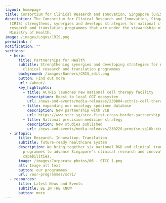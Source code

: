 ```yaml
---
layout: homepage
title: Consortium for Clinical Research and Innovation, Singapore (CRIS)
description: The Consortium for Clinical Research and Innovation, Singapore
  (CRIS) strengthens, synergies and develops strategies for national clinical
  research and translation programmes that are under the stewardship of the
  Ministry of Health.
image: /images/Logos/CRIS.png
permalink: /
notification: ""
sections:
  - hero:
      title: Partnerships for Health
      subtitle: Strengthening synergies and developing strategies for national
        clinical research and translation programmes
      background: /images/Banners/CRIS_edit.png
      button: Find out more
      url: /about/
      key_highlights:
        - title: ACTRIS launches new national cell therapy facility
          description: Boost to local CGT ecosystem
          url: /news-and-events/media-releases/230804-actris-cell-therapy-facility/
        - title: expanding our oncology specimen database
          description: New partnership with VCB
          url: https://www.stcc.sg/stcc-first-cross-border-partnership-with-the-australian-victorian-cancer-biobank/
        - title: National precision medicine strategy
          description: New studies published
          url: /news-and-events/media-releases/230220-precise-sg10k-study/
  - infopic:
      title: Research. Innovation. Translation.
      subtitle: future-ready healthcare system
      description: We bring together six national R&D and clinical translation
        programmes to advance Singapore's clinical research and innovation
        capabilities.
      image: /images/Corporate photos/06 - STCC 1.png
      alt: Image alt text
      button: our programmes
      url: /our-programmes/scri/
  - resources:
      title: Latest News and Events
      subtitle: BE IN THE KNOW
      button: more
---
```

